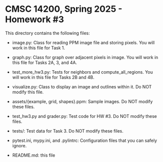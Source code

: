 # CMSC 14200, Spring 2025 - Homework #3

This directory contains the following files:

- image.py:
  Class for reading PPM image file and storing pixels.
  You will work in this file for Task 1.

- graph.py:
  Class for graph over adjacent pixels in image.
  You will work in this file for Tasks 2A, 3, and 4A.

- test_more_hw3.py:
  Tests for neighbors and compute_all_regions.
  You will work in this file for Tasks 2B and 4B.

- visualize.py:
  Class to display an image and outlines within it.
  Do NOT modify this file.

- assets/{example, grid, shapes}.ppm:
  Sample images. Do NOT modify these files.

- test_hw3.py and grader.py:
  Test code for HW #3. Do NOT modify these files.

- tests/:
  Test data for Task 3. Do NOT modify these files.

- pytest.ini, mypy.ini, and .pylintrc:
  Configuration files that you can safely ignore.

- README.md: this file
